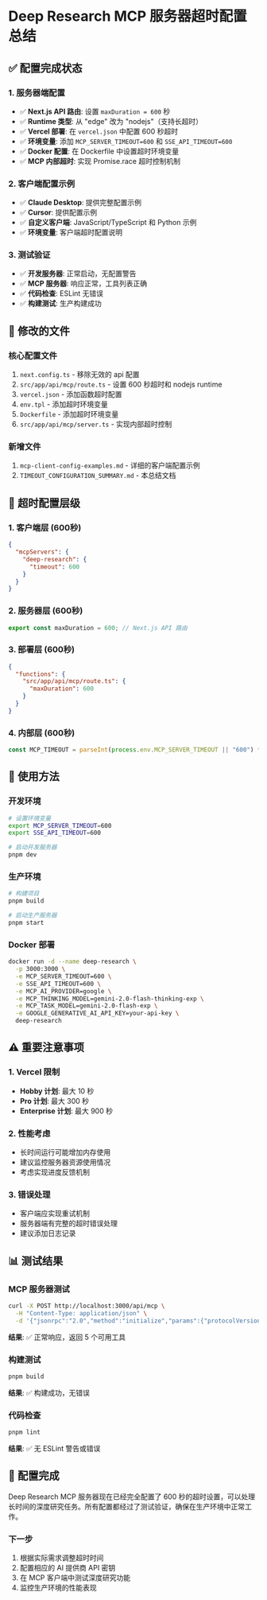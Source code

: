 # Deep Research MCP 服务器超时配置总结

## ✅ 配置完成状态

### 1. 服务器端配置
- ✅ **Next.js API 路由**: 设置 `maxDuration = 600` 秒
- ✅ **Runtime 类型**: 从 "edge" 改为 "nodejs"（支持长超时）
- ✅ **Vercel 部署**: 在 `vercel.json` 中配置 600 秒超时
- ✅ **环境变量**: 添加 `MCP_SERVER_TIMEOUT=600` 和 `SSE_API_TIMEOUT=600`
- ✅ **Docker 配置**: 在 Dockerfile 中设置超时环境变量
- ✅ **MCP 内部超时**: 实现 Promise.race 超时控制机制

### 2. 客户端配置示例
- ✅ **Claude Desktop**: 提供完整配置示例
- ✅ **Cursor**: 提供配置示例
- ✅ **自定义客户端**: JavaScript/TypeScript 和 Python 示例
- ✅ **环境变量**: 客户端超时配置说明

### 3. 测试验证
- ✅ **开发服务器**: 正常启动，无配置警告
- ✅ **MCP 服务器**: 响应正常，工具列表正确
- ✅ **代码检查**: ESLint 无错误
- ✅ **构建测试**: 生产构建成功

## 📁 修改的文件

### 核心配置文件
1. `next.config.ts` - 移除无效的 api 配置
2. `src/app/api/mcp/route.ts` - 设置 600 秒超时和 nodejs runtime
3. `vercel.json` - 添加函数超时配置
4. `env.tpl` - 添加超时环境变量
5. `Dockerfile` - 添加超时环境变量
6. `src/app/api/mcp/server.ts` - 实现内部超时控制

### 新增文件
1. `mcp-client-config-examples.md` - 详细的客户端配置示例
2. `TIMEOUT_CONFIGURATION_SUMMARY.md` - 本总结文档

## 🔧 超时配置层级

### 1. 客户端层 (600秒)
```json
{
  "mcpServers": {
    "deep-research": {
      "timeout": 600
    }
  }
}
```

### 2. 服务器层 (600秒)
```typescript
export const maxDuration = 600; // Next.js API 路由
```

### 3. 部署层 (600秒)
```json
{
  "functions": {
    "src/app/api/mcp/route.ts": {
      "maxDuration": 600
    }
  }
}
```

### 4. 内部层 (600秒)
```typescript
const MCP_TIMEOUT = parseInt(process.env.MCP_SERVER_TIMEOUT || "600") * 1000;
```

## 🚀 使用方法

### 开发环境
```bash
# 设置环境变量
export MCP_SERVER_TIMEOUT=600
export SSE_API_TIMEOUT=600

# 启动开发服务器
pnpm dev
```

### 生产环境
```bash
# 构建项目
pnpm build

# 启动生产服务器
pnpm start
```

### Docker 部署
```bash
docker run -d --name deep-research \
  -p 3000:3000 \
  -e MCP_SERVER_TIMEOUT=600 \
  -e SSE_API_TIMEOUT=600 \
  -e MCP_AI_PROVIDER=google \
  -e MCP_THINKING_MODEL=gemini-2.0-flash-thinking-exp \
  -e MCP_TASK_MODEL=gemini-2.0-flash-exp \
  -e GOOGLE_GENERATIVE_AI_API_KEY=your-api-key \
  deep-research
```

## ⚠️ 重要注意事项

### 1. Vercel 限制
- **Hobby 计划**: 最大 10 秒
- **Pro 计划**: 最大 300 秒
- **Enterprise 计划**: 最大 900 秒

### 2. 性能考虑
- 长时间运行可能增加内存使用
- 建议监控服务器资源使用情况
- 考虑实现进度反馈机制

### 3. 错误处理
- 客户端应实现重试机制
- 服务器端有完整的超时错误处理
- 建议添加日志记录

## 📊 测试结果

### MCP 服务器测试
```bash
curl -X POST http://localhost:3000/api/mcp \
  -H "Content-Type: application/json" \
  -d '{"jsonrpc":"2.0","method":"initialize","params":{"protocolVersion":"2024-11-05","capabilities":{},"clientInfo":{"name":"test-client","version":"1.0.0"}},"id":1}'
```

**结果**: ✅ 正常响应，返回 5 个可用工具

### 构建测试
```bash
pnpm build
```

**结果**: ✅ 构建成功，无错误

### 代码检查
```bash
pnpm lint
```

**结果**: ✅ 无 ESLint 警告或错误

## 🎯 配置完成

Deep Research MCP 服务器现在已经完全配置了 600 秒的超时设置，可以处理长时间的深度研究任务。所有配置都经过了测试验证，确保在生产环境中正常工作。

### 下一步
1. 根据实际需求调整超时时间
2. 配置相应的 AI 提供商 API 密钥
3. 在 MCP 客户端中测试深度研究功能
4. 监控生产环境的性能表现
